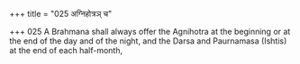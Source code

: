+++
title = "025 अग्निहोत्रञ् च"

+++
025	A Brahmana shall always offer the Agnihotra at the beginning or at the end of the day and of the night, and the Darsa and Paurnamasa (Ishtis) at the end of each half-month,